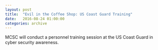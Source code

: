 ```yaml
---
layout: post
title:  "Evil in the Coffee Shop: US Coast Guard Training"
date:   2016-08-24 01:00:00
categories: archive
---
```

<p>MCSC will conduct a personnel training session at the US Coast Guard in cyber security awareness.</p>
